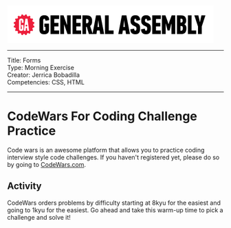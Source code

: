 ![](/ga_cog.png)

---
Title: Forms<br>
Type: Morning Exercise<br>
Creator: Jerrica Bobadilla <br>
Competencies: CSS, HTML

---

# CodeWars For Coding Challenge Practice

Code wars is an awesome platform that allows you to practice coding interview style code challenges. If you haven't registered yet, please do so by going to [CodeWars.com](https://www.codewars.com/join).

## Activity

CodeWars orders problems by difficulty starting at 8kyu for the easiest and going to 1kyu for the easiest. Go ahead and take this warm-up time to pick a challenge and solve it!
